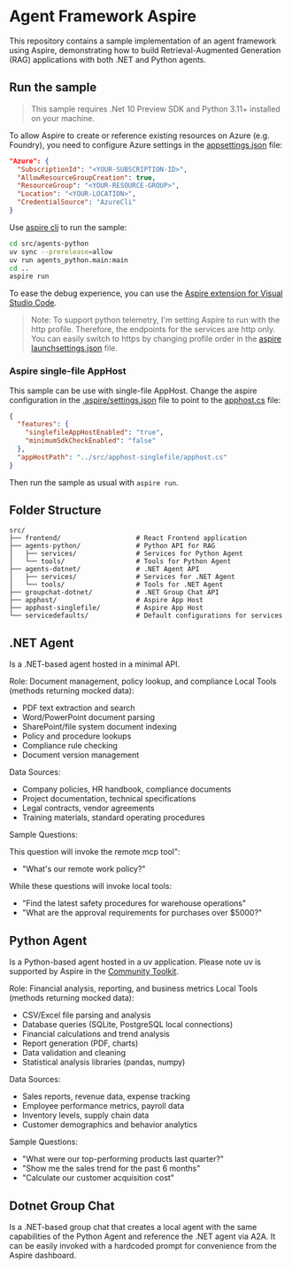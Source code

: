 # Agent Framework Aspire

This repository contains a sample implementation of an agent framework using Aspire, demonstrating how to build Retrieval-Augmented Generation (RAG) applications with both .NET and Python agents.

## Run the sample

> This sample requires .Net 10 Preview SDK and Python 3.11+ installed on your machine.

To allow Aspire to create or reference existing resources on Azure (e.g. Foundry), you need to configure Azure settings in the [appsettings.json](./src/apphost/appsettings.json) file:

```json
"Azure": {
  "SubscriptionId": "<YOUR-SUBSCRIPTION-ID>",
  "AllowResourceGroupCreation": true,
  "ResourceGroup": "<YOUR-RESOURCE-GROUP>",
  "Location": "<YOUR-LOCATION>",
  "CredentialSource": "AzureCli"
}
```

Use [aspire cli](https://learn.microsoft.com/en-us/dotnet/aspire/cli/install) to run the sample:

```bash
cd src/agents-python
uv sync --prerelease=allow
uv run agents_python.main:main
cd ..
aspire run
```

To ease the debug experience, you can use the [Aspire extension for Visual Studio Code](https://marketplace.visualstudio.com/items?itemName=microsoft-aspire.aspire-vscode#:~:text=The%20Aspire%20VS%20Code%20extension,directly%20from%20Visual%20Studio%20Code.).

> Note: To support python telemetry, I'm setting Aspire to run with the http profile. Therefore, the endpoints for the services are http only. You can easily switch to https by changing profile order in the [aspire launchsettings.json](./src/apphost/Properties/launchSettings.json) file.

### Aspire single-file AppHost

This sample can be use with single-file AppHost. Change the aspire configuration in the [.aspire/settings.json](./.aspire/settings.json) file to point to the [apphost.cs](./src/apphost-singlefile/apphost.cs) file:

```json
{
  "features": {
    "singlefileAppHostEnabled": "true",
    "minimumSdkCheckEnabled": "false"
  },
  "appHostPath": "../src/apphost-singlefile/apphost.cs"
}
```

Then run the sample as usual with `aspire run`.

## Folder Structure

```
src/
├── frontend/                   # React Frontend application
├── agents-python/              # Python API for RAG
│   ├── services/               # Services for Python Agent
│   └── tools/                  # Tools for Python Agent
├── agents-dotnet/              # .NET Agent API
│   ├── services/               # Services for .NET Agent
│   └── tools/                  # Tools for .NET Agent
├── groupchat-dotnet/           # .NET Group Chat API
├── apphost/                    # Aspire App Host
├── apphost-singlefile/         # Aspire App Host
└── servicedefaults/            # Default configurations for services
```

## .NET Agent

Is a .NET-based agent hosted in a minimal API.

Role: Document management, policy lookup, and compliance Local Tools (methods returning mocked data):

- PDF text extraction and search
- Word/PowerPoint document parsing
- SharePoint/file system document indexing
- Policy and procedure lookups
- Compliance rule checking
- Document version management

Data Sources:

- Company policies, HR handbook, compliance documents
- Project documentation, technical specifications
- Legal contracts, vendor agreements
- Training materials, standard operating procedures

Sample Questions:

This question will invoke the remote mcp tool":
- "What's our remote work policy?"

While these questions will invoke local tools:
- "Find the latest safety procedures for warehouse operations"
- "What are the approval requirements for purchases over $5000?"

## Python Agent

Is a Python-based agent hosted in a uv application. Please note uv is supported by Aspire in the [Community Toolkit](https://learn.microsoft.com/en-us/dotnet/aspire/community-toolkit/hosting-python-extensions?tabs=dotnet-cli%2Cuv).

Role: Financial analysis, reporting, and business metrics Local Tools (methods returning mocked data):

- CSV/Excel file parsing and analysis
- Database queries (SQLite, PostgreSQL local connections)
- Financial calculations and trend analysis
- Report generation (PDF, charts)
- Data validation and cleaning
- Statistical analysis libraries (pandas, numpy)

Data Sources:

- Sales reports, revenue data, expense tracking
- Employee performance metrics, payroll data
- Inventory levels, supply chain data
- Customer demographics and behavior analytics

Sample Questions:

- "What were our top-performing products last quarter?"
- "Show me the sales trend for the past 6 months"
- "Calculate our customer acquisition cost"

## Dotnet Group Chat

Is a .NET-based group chat that creates a local agent with the same capabilities of the Python Agent and reference the .NET agent via A2A. It can be easily invoked with a hardcoded prompt for convenience from the Aspire dashboard.